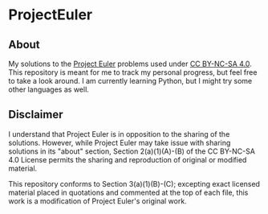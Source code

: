 # ProjectEuler

## About

My solutions to the [Project Euler](https://projecteuler.net/) problems used under [CC BY-NC-SA 4.0](https://creativecommons.org/licenses/by/4.0/). This repository is meant for me to track my personal progress, but feel free to take a look around. I am currently learning Python, but I might try some other languages as well.

## Disclaimer

I understand that Project Euler is in opposition to the sharing of the solutions. However, while Project Euler may take issue with sharing solutions in its "about" section, Section 2(a)(1)(A)-(B) of the CC BY-NC-SA 4.0 License permits the sharing and reproduction of original or modified material. 

This repository conforms to Section 3(a)(1)(B)-(C); excepting exact licensed material placed in quotations and commented at the top of each file, this work is a modification of Project Euler's original work.
